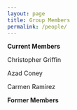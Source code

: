 ```yaml
---
layout: page
title: Group Members
permalink: /people/
---
```


**Current Members**

Christopher Griffin

Azad Coney

Carmen Ramirez


**Former Members**
